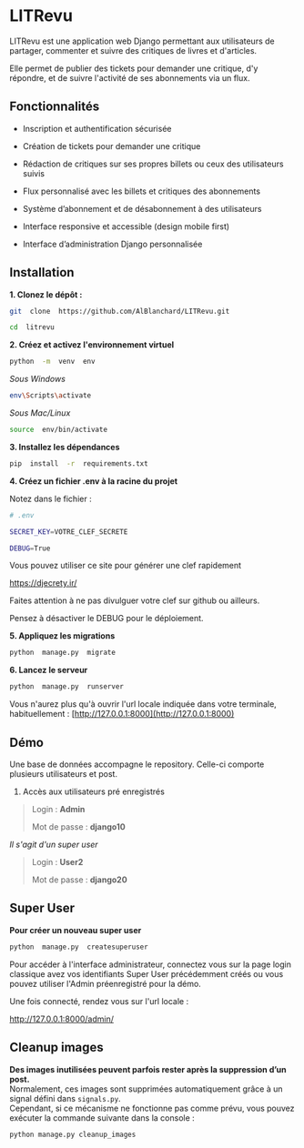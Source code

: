
# LITRevu

  

LITRevu est une application web Django permettant aux utilisateurs de partager, commenter et suivre des critiques de livres et d'articles.

Elle permet de publier des tickets pour demander une critique, d'y répondre, et de suivre l'activité de ses abonnements via un flux.

  

## Fonctionnalités

  

- Inscription et authentification sécurisée

- Création de tickets pour demander une critique

- Rédaction de critiques sur ses propres billets ou ceux des utilisateurs suivis

- Flux personnalisé avec les billets et critiques des abonnements

- Système d’abonnement et de désabonnement à des utilisateurs

- Interface responsive et accessible (design mobile first)

- Interface d’administration Django personnalisée

  

## Installation

  

**1. Clonez le dépôt :**

  

```bash
git  clone  https://github.com/AlBlanchard/LITRevu.git

cd  litrevu
```

  

**2. Créez et activez l'environnement virtuel**

  

```bash
python  -m  venv  env
```

*Sous Windows*

```bash
env\Scripts\activate
```

*Sous Mac/Linux*

```bash
source  env/bin/activate
```

  

**3. Installez les dépendances**

  

```bash
pip  install  -r  requirements.txt
```


  

**4. Créez un fichier .env à la racine du projet**

  

Notez dans le fichier :

```bash
# .env

SECRET_KEY=VOTRE_CLEF_SECRETE

DEBUG=True
```

Vous pouvez utiliser ce site pour générer une clef rapidement

https://djecrety.ir/

  

Faites attention à ne pas divulguer votre clef sur github ou ailleurs.

Pensez à désactiver le DEBUG pour le déploiement.

  

**5. Appliquez les migrations**

  

```bash
python  manage.py  migrate
```
  

**6. Lancez le serveur**

  

```bash
python  manage.py  runserver
```

  

Vous n'aurez plus qu'à ouvrir l'url locale indiquée dans votre terminale, habituellement : [http://127.0.0.1:8000](http://127.0.0.1:8000)

## Démo

Une base de données accompagne le repository. Celle-ci comporte plusieurs utilisateurs et post.

1. Accès aux utilisateurs pré enregistrés

> Login : **Admin**
>
> Mot de passe : **django10**

*Il s'agit d'un super user*


> Login : **User2**
>
> Mot de passe : **django20**

## Super User

 **Pour créer un nouveau super user**

```bash
python  manage.py  createsuperuser
```

Pour accéder à l'interface administrateur, connectez vous sur la page login classique avez vos identifiants Super User précédemment créés ou vous pouvez utiliser l'Admin préenregistré pour la démo.

Une fois connecté, rendez vous sur l'url locale :

http://127.0.0.1:8000/admin/

## Cleanup images
  
**Des images inutilisées peuvent parfois rester après la suppression d’un post.**  
Normalement, ces images sont supprimées automatiquement grâce à un signal défini dans `signals.py`.  
Cependant, si ce mécanisme ne fonctionne pas comme prévu, vous pouvez exécuter la commande suivante dans la console :

```bash
python manage.py cleanup_images
```